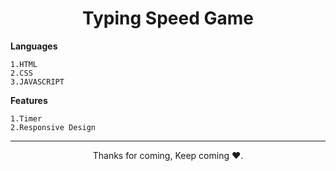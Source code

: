 <h1 align="center">Typing Speed Game </h1>


**Languages**
```
1.HTML
2.CSS
3.JAVASCRIPT
```
**Features**
```
1.Timer
2.Responsive Design
```


<hr>
<p align="center">Thanks for coming, Keep coming ❤️.</p>